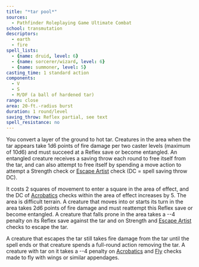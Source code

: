 ```yaml
---
title: "*tar pool*"
sources:
  - Pathfinder Roleplaying Game Ultimate Combat
school: transmutation
descriptors:
  - earth
  - fire
spell_lists:
  - {name: druid, level: 6}
  - {name: sorcerer/wizard, level: 6}
  - {name: summoner, level: 5}
casting_time: 1 standard action
components:
  - V
  - S
  - M/DF (a ball of hardened tar)
range: close
area: 20-ft.-radius burst
duration: 1 round/level
saving_throw: Reflex partial, see text
spell_resistance: no
---
```


You convert a layer of the ground to hot tar. Creatures in the area when the tar appears take 1d6 points of fire damage per two caster levels (maximum of 10d6) and must succeed at a Reflex save or become entangled. An entangled creature receives a saving throw each round to free itself from the tar, and can also attempt to free itself by spending a move action to attempt a Strength check or [Escape Artist](/skills/escape-artist/) check (DC = spell saving throw DC).

It costs 2 squares of movement to enter a square in the area of effect, and the DC of [Acrobatics](/skills/acrobatics/) checks within the area of effect increases by 5. The area is difficult terrain. A creature that moves into or starts its turn in the area takes 2d6 points of fire damage and must reattempt this Reflex save or become entangled. A creature that falls prone in the area takes a --4 penalty on its Reflex save against the tar and on Strength and [Escape Artist](/skills/escape-artist/) checks to escape the tar.

A creature that escapes the tar still takes fire damage from the tar until the spell ends or that creature spends a full-round action removing the tar. A creature with tar on it takes a --4 penalty on [Acrobatics](/skills/acrobatics/) and [Fly](/skills/fly/) checks made to fly with wings or similar appendages.

